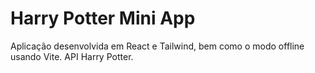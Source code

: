 # Harry Potter Mini App

Aplicação desenvolvida em React e Tailwind, bem como o modo offline usando Vite.
API Harry Potter.


